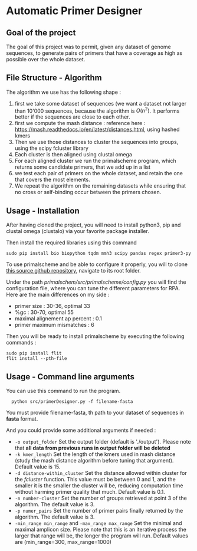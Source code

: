 # Automatic Primer Designer

## Goal of the project
The goal of this project was to permit, given any dataset of genome sequences, to generate pairs of primers that have a coverage as high as possible over the whole dataset.

## File Structure - Algorithm
The algorithm we use has the following shape :
1. first we take some dataset of sequences (we want a dataset not larger than 10'000 sequences, because the algorithm is $O(n^{2})$. It performs better if the sequences are close to each other.
2. first we compute the mash distance : reference here : https://mash.readthedocs.io/en/latest/distances.html, using hashed kmers
3. Then we use those distances to cluster the sequences into groups, using the scipy fcluster library
4. Each cluster is then aligned using clustal omega
5. For each aligned cluster we run the primalscheme program, which returns some candidate primers, that we add up in a list
6. we test each pair of primers on the whole dataset, and retain the one that covers the most elements.
7. We repeat the algorithm on the remaining datasets while ensuring that no cross or self-binding occur between the primers chosen.

## Usage - Installation
After having cloned the project, you will need to install python3, pip and clustal omega (clustalo) via your favorite package installer.

Then install the required libraries using this command 

```console
sudo pip install bio biopython tqdm mmh3 scipy pandas regex primer3-py
```

To use primalscheme and be able to configure it properly, you will to clone [this source github repository](https://github.com/aresti/primalscheme), navigate to its root folder.

Under the path *primalschem/src/primalscheme/config.py* you will find the configuration file, where you can tune the different parameters for RPA. Here are the main differences on my side :

- primer size : 30-36, optimal 33
- %gc : 30-70, optimal 55
- maximal alignement ap percent : 0.1
- primer maximum mismatches : 6

Then you will be ready to install primalscheme by executing the following commands :

```console
sudo pip install flit
flit install --pth-file
```

## Usage - Command line arguments
You can use this command to run the program.
```console
  python src/primerDesigner.py -f filename-fasta
```
You must provide filename-fasta, th path to your dataset of sequences in __fasta__ format.

And you could provide some additional arguments if needed :
* ```-o output_folder``` Set the output folder (default is './output'). Please note that __all data from previous runs in output folder will be deleted__
* ```-k kmer_length``` Set the length of the kmers used in mash distance (study the mash distance algorithm before tuning that argument). Default value is 15.
* ```-d distance-within_cluster``` Set the distance allowed within cluster for the _fcluster_ function. This value must be between 0 and 1, and the smaller it is the smaller the cluster will be, reducing computation time without harming primer quality that much. Default value is 0.1.
* ```-n number-cluster``` Set the number of groups retrieved at point 3 of the algorithm. The default value is 3.
* ```-p numer_pairs``` Set the number of primer pairs finally returned by the algorithm. The default value is 3.
* ```-min_range min_range``` and ```-max_range max_range``` Set the minimal and maximal amplicon size. Please note that this is an iterative process the larger that range will be, the longer the program will run. Default values are (min_range=300, max_range=1000)

